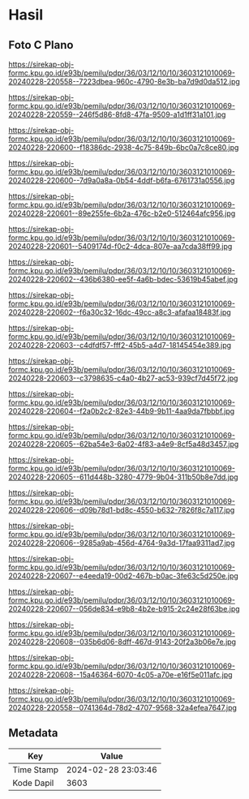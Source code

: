 # Hasil

## Foto C Plano

https://sirekap-obj-formc.kpu.go.id/e93b/pemilu/pdpr/36/03/12/10/10/3603121010069-20240228-220558--7223dbea-960c-4790-8e3b-ba7d9d0da512.jpg

https://sirekap-obj-formc.kpu.go.id/e93b/pemilu/pdpr/36/03/12/10/10/3603121010069-20240228-220559--246f5d86-8fd8-47fa-9509-a1d1ff31a101.jpg

https://sirekap-obj-formc.kpu.go.id/e93b/pemilu/pdpr/36/03/12/10/10/3603121010069-20240228-220600--f18386dc-2938-4c75-849b-6bc0a7c8ce80.jpg

https://sirekap-obj-formc.kpu.go.id/e93b/pemilu/pdpr/36/03/12/10/10/3603121010069-20240228-220600--7d9a0a8a-0b54-4ddf-b6fa-6761731a0556.jpg

https://sirekap-obj-formc.kpu.go.id/e93b/pemilu/pdpr/36/03/12/10/10/3603121010069-20240228-220601--89e255fe-6b2a-476c-b2e0-512464afc956.jpg

https://sirekap-obj-formc.kpu.go.id/e93b/pemilu/pdpr/36/03/12/10/10/3603121010069-20240228-220601--5409174d-f0c2-4dca-807e-aa7cda38ff99.jpg

https://sirekap-obj-formc.kpu.go.id/e93b/pemilu/pdpr/36/03/12/10/10/3603121010069-20240228-220602--436b6380-ee5f-4a6b-bdec-53619b45abef.jpg

https://sirekap-obj-formc.kpu.go.id/e93b/pemilu/pdpr/36/03/12/10/10/3603121010069-20240228-220602--f6a30c32-16dc-49cc-a8c3-afafaa18483f.jpg

https://sirekap-obj-formc.kpu.go.id/e93b/pemilu/pdpr/36/03/12/10/10/3603121010069-20240228-220603--c4dfdf57-fff2-45b5-a4d7-18145454e389.jpg

https://sirekap-obj-formc.kpu.go.id/e93b/pemilu/pdpr/36/03/12/10/10/3603121010069-20240228-220603--c3798635-c4a0-4b27-ac53-939cf7d45f72.jpg

https://sirekap-obj-formc.kpu.go.id/e93b/pemilu/pdpr/36/03/12/10/10/3603121010069-20240228-220604--f2a0b2c2-82e3-44b9-9b11-4aa9da7fbbbf.jpg

https://sirekap-obj-formc.kpu.go.id/e93b/pemilu/pdpr/36/03/12/10/10/3603121010069-20240228-220605--62ba54e3-6a02-4f83-a4e9-8cf5a48d3457.jpg

https://sirekap-obj-formc.kpu.go.id/e93b/pemilu/pdpr/36/03/12/10/10/3603121010069-20240228-220605--611d448b-3280-4779-9b04-311b50b8e7dd.jpg

https://sirekap-obj-formc.kpu.go.id/e93b/pemilu/pdpr/36/03/12/10/10/3603121010069-20240228-220606--d09b78d1-bd8c-4550-b632-7826f8c7a117.jpg

https://sirekap-obj-formc.kpu.go.id/e93b/pemilu/pdpr/36/03/12/10/10/3603121010069-20240228-220606--9285a9ab-456d-4764-9a3d-17faa9311ad7.jpg

https://sirekap-obj-formc.kpu.go.id/e93b/pemilu/pdpr/36/03/12/10/10/3603121010069-20240228-220607--e4eeda19-00d2-467b-b0ac-3fe63c5d250e.jpg

https://sirekap-obj-formc.kpu.go.id/e93b/pemilu/pdpr/36/03/12/10/10/3603121010069-20240228-220607--056de834-e9b8-4b2e-b915-2c24e28f63be.jpg

https://sirekap-obj-formc.kpu.go.id/e93b/pemilu/pdpr/36/03/12/10/10/3603121010069-20240228-220608--035b6d06-8dff-467d-9143-20f2a3b06e7e.jpg

https://sirekap-obj-formc.kpu.go.id/e93b/pemilu/pdpr/36/03/12/10/10/3603121010069-20240228-220608--15a46364-6070-4c05-a70e-e16f5e011afc.jpg

https://sirekap-obj-formc.kpu.go.id/e93b/pemilu/pdpr/36/03/12/10/10/3603121010069-20240228-220558--0741364d-78d2-4707-9568-32a4efea7647.jpg


## Metadata

| Key        | Value               |
| ---------- | ------------------- |
| Time Stamp | 2024-02-28 23:03:46 |
| Kode Dapil | 3603                |




